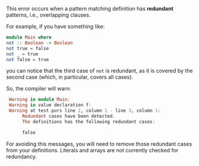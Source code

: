 This error occurs when a pattern matching definition has **redundant** patterns, i.e., overlapping clauses.

For example, if you have something like:
```haskell
module Main where
not :: Boolean -> Boolean
not true = false
not _ = true
not false = true
```
you can notice that the third case of `not` is redundant, as it is covered by the second case (which, in particular, covers all cases).

So, the compiler will warn:
```haskell
 Warning in module Main:
 Warning in value declaration f:
 Warning at test.purs line 2, column 1 - line 3, column 1:
      Redundant cases have been detected.
      The definitions has the following redundant cases:

      false
```

For avoiding this messages, you will need to remove those redundant cases from your definitions.
Literals and arrays are not currently checked for redundancy.
